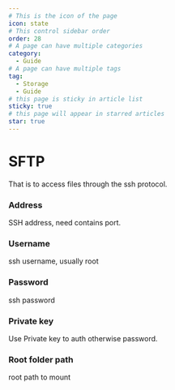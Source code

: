 ```yaml
---
# This is the icon of the page
icon: state
# This control sidebar order
order: 28
# A page can have multiple categories
category:
  - Guide
# A page can have multiple tags
tag:
  - Storage
  - Guide
# this page is sticky in article list
sticky: true
# this page will appear in starred articles
star: true
---
```


# SFTP

That is to access files through the ssh protocol.

### Address
SSH address, need contains port.

### Username
ssh username, usually root

### Password
ssh password

### Private key
Use Private key to auth otherwise password.

### Root folder path
root path to mount
